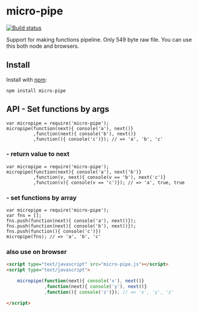 # micro-pipe
  
[![Build status](https://travis-ci.org/ystskm/micro-pipe.png)](https://travis-ci.org/ystskm/micro-pipe)  
  
Support for making functions pipeline. Only 549 byte raw file.
You can use this both node and browsers.

## Install

Install with [npm](http://npmjs.org/):

    npm install micro-pipe
    
## API - Set functions by args

    var micropipe = require('micro-pipe');
    micropipe(function(next){ console('a'), next()}
              ,function(next){ console('b'), next()}
              ,function(){ console('c')}); // => 'a', 'b', 'c'

### - return value to next

    var micropipe = require('micro-pipe');
    micropipe(function(next){ console('a'), next('b')}
              ,function(v, next){ console(v == 'b'), next('c')}
              ,function(v){ console(v == 'c')}); // => 'a', true, true

### - set functions by array

    var micropipe = require('micro-pipe');
    var fns = [];
    fns.push(function(next){ console('a'), next()});
    fns.push(function(next){ console('b'), next()});
    fns.push(function(){ console('c')})
    micropipe(fns); // => 'a', 'b', 'c'

### also use on browser

```html
<script type="text/javascript" src="micro-pipe.js"></script>
<script type="text/javascript">

    micropipe(function(next){ console('x'), next()}
              ,function(next){ console('y'), next()}
              ,function(){ console('z')}); // => 'x', 'y', 'z'

</script>
```
